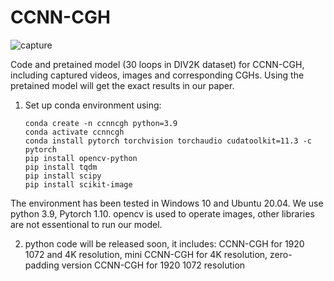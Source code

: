 # CCNN-CGH

![capture](https://user-images.githubusercontent.com/57349703/173181122-09131cc2-96e4-4934-8ad1-04b7b829a7da.png)

Code and pretained model (30 loops in DIV2K dataset) for CCNN-CGH, including captured videos, images and corresponding CGHs. Using the pretained model will get the exact results in our paper. 


1. Set up conda environment using:

       conda create -n ccnncgh python=3.9
       conda activate ccnncgh
       conda install pytorch torchvision torchaudio cudatoolkit=11.3 -c pytorch
       pip install opencv-python
       pip install tqdm
       pip install scipy
       pip install scikit-image
             

The environment has been tested in Windows 10 and Ubuntu 20.04. We use python 3.9, Pytorch 1.10. opencv is used to operate images, other libraries are not essentional to run our model.

2. python code will be released soon, it includes: CCNN-CGH for 1920 1072 and 4K resolution, mini CCNN-CGH for 4K resolution, zero-padding version CCNN-CGH for 1920 1072 resolution
